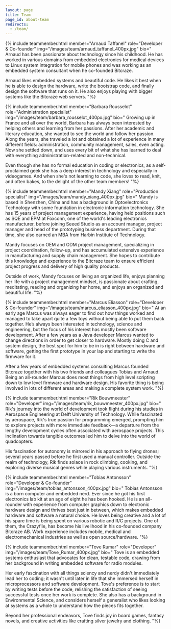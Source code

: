```yaml
---
layout: page
title: Team
page_id: about-team
redirects:
  - /team/
---
```



{% include teammember.html member="Arnaud Taffanel" role="Developer & Co-founder" img="/images/team/arnaud_taffanel_400px.jpg" bio="
Arnaud has been passionate about technology since his childhood. He has worked in various domains from embedded electronics for medical devices to Linux system integration for mobile phones and was working as an embedded system consultant when he co-founded Bitcraze.

Arnaud likes embedded systems and beautiful code. He likes it best when he is able to design the hardware, write the bootstrap code, and finally design the software that runs on it. He also enjoys playing with bigger systems like the Bitcraze web servers.
"%}

{% include teammember.html member="Barbara Rousselot" role="Administration specialist" img="/images/team/barbara_rousselot_400px.jpg" bio="
Growing up in France and all over the world, Barbara has always been interested by helping others and learning from her passions. After her academic and literary education, she wanted to see the world and follow her passion. Along the years, she traveled a lot and obtained a lot of experience in many different fields: administration, community management, sales, even acting. Now she settled down, and uses every bit of what she has learned to deal with everything administration-related and non-technical.

Even though she has no formal education in coding or electronics, as a self-proclaimed geek she has a deep interest in technology and especially in videogames. And when she's not learning to code, she loves to read, knit, and often bakes, to the delight of the other team members!
"%}

{% include teammember.html member="Mandy Xiang" role="Production specialist" img="/images/team/mandy_xiang_400px.jpg" bio="
Mandy is based in Shenzhen, China and has a background in Optoelectronics Technology with some foundation in electronic information technology. She has 15 years of project management experience, having held positions such as SQE and EPM at Foxconn, one of the world's leading electronics manufacturer, before joining Seeed Studio as an account manager, project manager and head of the prototyping business department. During that time, she also earned an MBA from Harbin Institute of Technology.

Mandy focuses on OEM and ODM project management, specializing in project coordination, follow-up, and has accumulated extensive experience in manufacturing and supply chain management. She hopes to contribute this knowledge and experience to the Bitcraze team to ensure efficient project progress and delivery of high quality products.

Outside of work, Mandy focuses on living an organized life, enjoys planning her life with a project management mindset, is passionate about crafting, meditating, reading and organizing her home, and enjoys an organized and beautiful life.
"%}

{% include teammember.html member="Marcus Eliasson" role="Developer & Co-founder" img="/images/team/marcus_eliasson_400px.jpg" bio="
At an early age Marcus was always eager to find out how things worked and managed to take apart quite a few toys without being able to put them back together. He’s always been interested in technology, science and engineering, but the focus of his interest has mostly been software development.
After a few years as a Java developer Marcus wanted to change directions in order to get closer to hardware. Mostly doing C and system design, the best spot for him to be in is right between hardware and software, getting the first prototype in your lap and starting to write the firmware for it.

After a few years of embedded systems consulting Marcus founded Bitcraze together with his two friends and colleagues Tobias and Arnaud.
Being an all-rounder Marcus does most things from high level scripting down to low level firmware and hardware design. His favorite thing is being involved in lots of different areas and making a complete system work.
"%}

{% include teammember.html member="Rik Bouwmeester" role="Developer" img="/images/team/rik_bouwmeester_400px.jpg" bio="
Rik's journey into the world of development took flight during his studies in Aerospace Engineering at Delft University of Technology. While fascinated by aerospace, Rik's true passion for programming emerged, prompting him to explore projects with more immediate feedback—a departure from the lengthy development cycles often associated with aerospace projects. This inclination towards tangible outcomes led him to delve into the world of quadcopters.

His fascination for autonomy is mirrored in his approach to flying drones; several years passed before he first used a manual controller. Outside the realm of technology, Rik finds solace in rock climbing, cooking, and exploring diverse musical genres while playing various instruments.
"%}

{% include teammember.html member="Tobias Antonsson" role="Developer & Co-founder" img="/images/team/tobias_antonsson_400px.jpg" bio="
Tobias Antonsson is a born computer and embedded nerd. Ever since he got his first electronics lab kit at an age of eight he has been hooked. He is an all-rounder with experience from computer graphics down to electronic hardware design and thrives best just in between, which makes embedded hardware and software a natural choice.
He loves being creative and a lot of his spare time is being spent on various robotic and R/C projects. One of them, the Crazyflie, has become his livelihood in his co-founded company Bitcraze AB. Work experience includes mobile, medical and electromechanical industries as well as open source/hardware.
"%}


{% include teammember.html member="Tove Rumar" role="Developer" img="/images/team/Tove_Rumar_400px.jpg" bio="
Tove is an embedded systems enthusiast that advocates for clean, testable code, drawing from her background in writing embedded software for radio modules.

Her early fascination with all things sciency and nerdy didn't immediately lead her to coding; it wasn't until later in life that she immersed herself in microprocessors and software development.
Tove's preference is to start by writing tests before the code, relishing the satisfaction of seeing successful tests once her work is complete. 
She also has a background in Environmental Science, and considers herself a generalist who likes looking at systems as a whole to understand how the pieces fits together.

Beyond her professional endeavors, Tove finds joy in board games, fantasy novels, and creative activities like crafting silver jewelry and clothing.
"%}